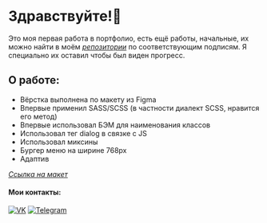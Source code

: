 # Здравствуйте!👋

Это моя первая работа в портфолио, есть ещё работы, начальные, их можно найти в моём *[репозитории](https://github.com/Enz0tech?tab=repositories)* по соответствующим подписям. Я специально их оставил чтобы был виден прогресс.

## О работе:

* Вёрстка выполнена по макету из Figma
* Впервые применил SASS/SCSS (в частности диалект SCSS, нравится его метод)
* Впервые использовал БЭМ для наименования классов
* Использовал тег dialog в связке с JS
* Использовал миксины
* Бургер меню на ширине 768px
* Адаптив

*[Ссылка на макет](https://github.com/Enz0tech/site-1-portfolio/blob/main/images/Konstruct%20layout.png)*

#### Мои контакты:
[![VK](https://img.shields.io/badge/-VK-333?style=for-the-badge&logo=Vk&logoColor=27A0D9)](https://vk.com/enzotech)
[![Telegram](https://img.shields.io/badge/-Telegram-333?style=for-the-badge&logo=telegram&logoColor=27A0D9)](https://t.me/enzotech)
